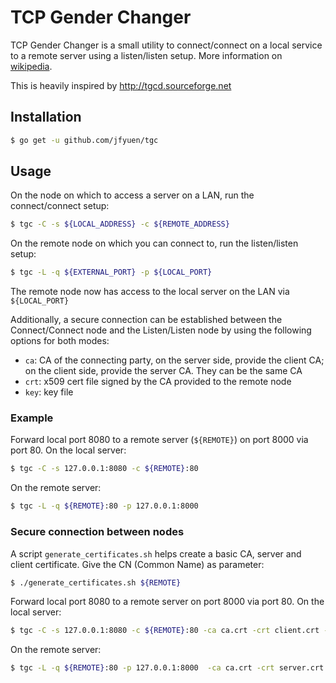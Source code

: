 # TCP Gender Changer

TCP Gender Changer is a small utility to connect/connect on a local service to a remote server using a listen/listen setup. 
More information on [wikipedia](https://en.wikipedia.org/wiki/TCP_Gender_Changer).

This is heavily inspired by http://tgcd.sourceforge.net

## Installation

```bash
$ go get -u github.com/jfyuen/tgc
```

## Usage

On the node on which to access a server on a LAN, run the connect/connect setup:
```bash
$ tgc -C -s ${LOCAL_ADDRESS} -c ${REMOTE_ADDRESS}
```

On the remote node on which you can connect to, run the listen/listen setup:
```bash
$ tgc -L -q ${EXTERNAL_PORT} -p ${LOCAL_PORT}
```

The remote node now has access to the local server on the LAN via `${LOCAL_PORT}`

Additionally, a secure connection can be established between the Connect/Connect node and the Listen/Listen node by using the following options for both modes:
- `ca`: CA of the connecting party, on the server side, provide the client CA; on the client side, provide the server CA. They can be the same CA
- `crt`: x509 cert file signed by the CA provided to the remote node
- `key`: key file

### Example

Forward local port 8080 to a remote server (`${REMOTE}`) on port 8000 via port 80. 
On the local server:
```bash
$ tgc -C -s 127.0.0.1:8080 -c ${REMOTE}:80
```

On the remote server:
```bash
$ tgc -L -q ${REMOTE}:80 -p 127.0.0.1:8000
```

### Secure connection between nodes

A script `generate_certificates.sh` helps create a basic CA, server and client certificate. 
Give the CN (Common Name) as parameter:
```bash
$ ./generate_certificates.sh ${REMOTE}
```

Forward local port 8080 to a remote server on port 8000 via port 80. 
On the local server:
```bash
$ tgc -C -s 127.0.0.1:8080 -c ${REMOTE}:80 -ca ca.crt -crt client.crt -key client.key
```

On the remote server:
```bash
$ tgc -L -q ${REMOTE}:80 -p 127.0.0.1:8000  -ca ca.crt -crt server.crt -key server.key
```